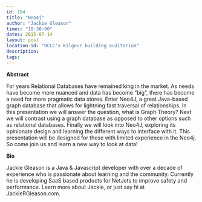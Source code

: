 ```yaml
---
id: 194
title: "Neo4j"
author: "Jackie Gleason"
times: "18:30:00"
dates: 2015-07-14
layout: post
location-id: "OCLC's Kilgour building auditorium"  
description: 
tags: 
---
```

 **Abstract**

For years Relational Databases have remained king in the market. As needs have become more nuanced and data has become “big”, there has become a need for more pragmatic data stores. Enter Neo4J, a great Java-based graph database that allows for lightning fast traversal of relationships. In this presentation we will answer the question, what is Graph Theory? Next we will contrast using a graph database as opposed to other options such as relational databases. Finally we will look into Neo4J, exploring its opinionate design and learning the different ways to interface with it. This presentation will be designed for those with limited experience in the Neo4j. So come join us and learn a new way to look at data!  

**Bio**

Jackie Gleason is a Java & Javascript developer with over a decade of experience who is passionate about learning and the community. Currently he is developing SaaS based products for NetJets to improve safety and performance. Learn more about Jackie, or just say hi at JackieRGleason.com.

